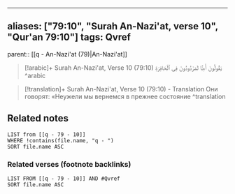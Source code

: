 
---
aliases: ["79:10", "Surah An-Nazi'at, verse 10", "Qur'an 79:10"]
tags: Qvref
---

parent:: [[q - An-Nazi'at (79)|An-Nazi'at]]

> [!arabic]+ Surah An-Nazi'at, Verse 10 (79:10)
> <span class="quran-arabic">يَقُولُونَ أَءِنَّا لَمَرْدُودُونَ فِى ٱلْحَافِرَةِ</span>
^arabic

> [!translation]+ Surah An-Nazi'at, Verse 10 (79:10) - Translation
> Они говорят: «Неужели мы вернемся в прежнее состояние
^translation



## Related notes
```dataview
LIST from [[q - 79 - 10]]
WHERE !contains(file.name, "q - ")
SORT file.name ASC
```

### Related verses (footnote backlinks)
```dataview
LIST FROM [[q - 79 - 10]] AND #Qvref
SORT file.name ASC
```

